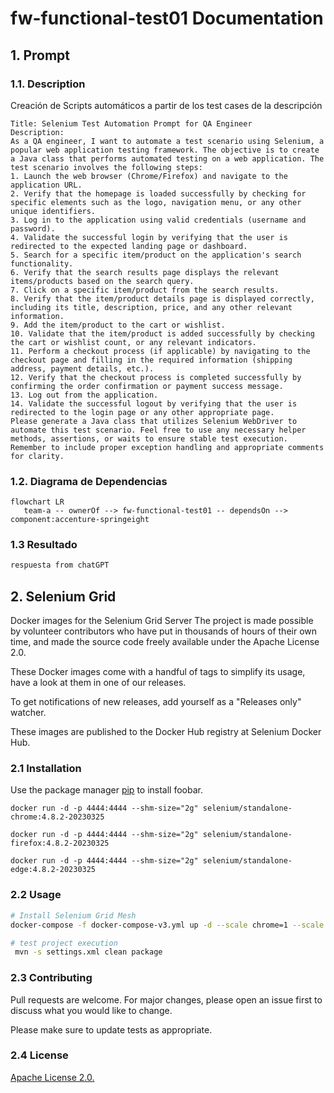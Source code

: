 # fw-functional-test01 Documentation

## 1. Prompt 

### 1.1. Description

Creación de Scripts automáticos a partir de los test cases de la descripción

```raw
Title: Selenium Test Automation Prompt for QA Engineer
Description:
As a QA engineer, I want to automate a test scenario using Selenium, a popular web application testing framework. The objective is to create a Java class that performs automated testing on a web application. The test scenario involves the following steps: 
1. Launch the web browser (Chrome/Firefox) and navigate to the application URL.
2. Verify that the homepage is loaded successfully by checking for specific elements such as the logo, navigation menu, or any other unique identifiers.
3. Log in to the application using valid credentials (username and password).
4. Validate the successful login by verifying that the user is redirected to the expected landing page or dashboard.
5. Search for a specific item/product on the application's search functionality.
6. Verify that the search results page displays the relevant items/products based on the search query.
7. Click on a specific item/product from the search results.
8. Verify that the item/product details page is displayed correctly, including its title, description, price, and any other relevant information.
9. Add the item/product to the cart or wishlist.
10. Validate that the item/product is added successfully by checking the cart or wishlist count, or any relevant indicators.
11. Perform a checkout process (if applicable) by navigating to the checkout page and filling in the required information (shipping address, payment details, etc.).
12. Verify that the checkout process is completed successfully by confirming the order confirmation or payment success message.
13. Log out from the application.
14. Validate the successful logout by verifying that the user is redirected to the login page or any other appropriate page.
Please generate a Java class that utilizes Selenium WebDriver to automate this test scenario. Feel free to use any necessary helper methods, assertions, or waits to ensure stable test execution. Remember to include proper exception handling and appropriate comments for clarity.

```

### 1.2. Diagrama de Dependencias
```mermaid
flowchart LR
   team-a -- ownerOf --> fw-functional-test01 -- dependsOn --> component:accenture-springeight
```

### 1.3 Resultado

```java
respuesta from chatGPT
```

## 2. Selenium Grid

Docker images for the Selenium Grid Server
The project is made possible by volunteer contributors who have put in thousands of hours of their own time, and made the source code freely available under the Apache License 2.0.

These Docker images come with a handful of tags to simplify its usage, have a look at them in one of our releases.

To get notifications of new releases, add yourself as a "Releases only" watcher.

These images are published to the Docker Hub registry at Selenium Docker Hub.

### 2.1 Installation

Use the package manager [pip](https://pip.pypa.io/en/stable/) to install foobar.

```chrome
docker run -d -p 4444:4444 --shm-size="2g" selenium/standalone-chrome:4.8.2-20230325
```
```firefox
docker run -d -p 4444:4444 --shm-size="2g" selenium/standalone-firefox:4.8.2-20230325
```
```edge
docker run -d -p 4444:4444 --shm-size="2g" selenium/standalone-edge:4.8.2-20230325
```

### 2.2 Usage

```bash
# Install Selenium Grid Mesh
docker-compose -f docker-compose-v3.yml up -d --scale chrome=1 --scale firefox=1 --scale edge=1

# test project execution
 mvn -s settings.xml clean package

```

### 2.3 Contributing

Pull requests are welcome. For major changes, please open an issue first
to discuss what you would like to change.

Please make sure to update tests as appropriate.

### 2.4 License

[ Apache License 2.0.](https://choosealicense.com/licenses/mit/)
